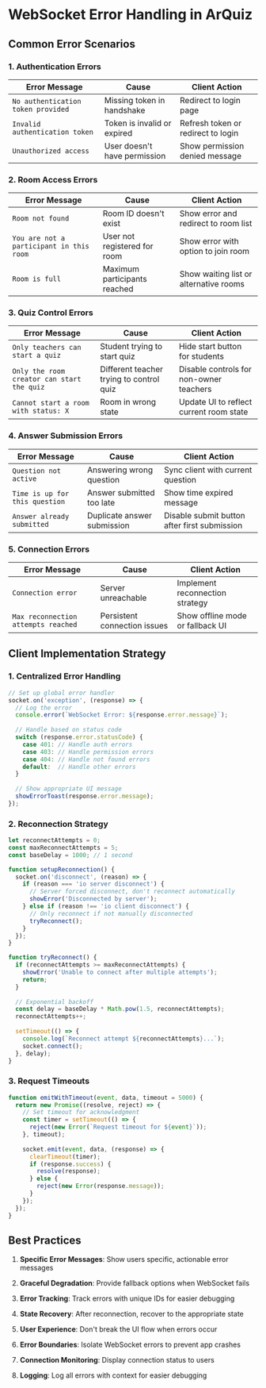 # WebSocket Error Handling in ArQuiz

## Common Error Scenarios

### 1. Authentication Errors

| Error Message | Cause | Client Action |
|--------------|-------|--------------|
| `No authentication token provided` | Missing token in handshake | Redirect to login page |
| `Invalid authentication token` | Token is invalid or expired | Refresh token or redirect to login |
| `Unauthorized access` | User doesn't have permission | Show permission denied message |

### 2. Room Access Errors

| Error Message | Cause | Client Action |
|--------------|-------|--------------|
| `Room not found` | Room ID doesn't exist | Show error and redirect to room list |
| `You are not a participant in this room` | User not registered for room | Show error with option to join room |
| `Room is full` | Maximum participants reached | Show waiting list or alternative rooms |

### 3. Quiz Control Errors

| Error Message | Cause | Client Action |
|--------------|-------|--------------|
| `Only teachers can start a quiz` | Student trying to start quiz | Hide start button for students |
| `Only the room creator can start the quiz` | Different teacher trying to control quiz | Disable controls for non-owner teachers |
| `Cannot start a room with status: X` | Room in wrong state | Update UI to reflect current room state |

### 4. Answer Submission Errors

| Error Message | Cause | Client Action |
|--------------|-------|--------------|
| `Question not active` | Answering wrong question | Sync client with current question |
| `Time is up for this question` | Answer submitted too late | Show time expired message |
| `Answer already submitted` | Duplicate answer submission | Disable submit button after first submission |

### 5. Connection Errors

| Error Message | Cause | Client Action |
|--------------|-------|--------------|
| `Connection error` | Server unreachable | Implement reconnection strategy |
| `Max reconnection attempts reached` | Persistent connection issues | Show offline mode or fallback UI |

## Client Implementation Strategy

### 1. Centralized Error Handling

```typescript
// Set up global error handler
socket.on('exception', (response) => {
  // Log the error
  console.error(`WebSocket Error: ${response.error.message}`);
  
  // Handle based on status code
  switch (response.error.statusCode) {
    case 401: // Handle auth errors
    case 403: // Handle permission errors
    case 404: // Handle not found errors
    default:  // Handle other errors
  }
  
  // Show appropriate UI message
  showErrorToast(response.error.message);
});
```

### 2. Reconnection Strategy

```typescript
let reconnectAttempts = 0;
const maxReconnectAttempts = 5;
const baseDelay = 1000; // 1 second

function setupReconnection() {
  socket.on('disconnect', (reason) => {
    if (reason === 'io server disconnect') {
      // Server forced disconnect, don't reconnect automatically
      showError('Disconnected by server');
    } else if (reason !== 'io client disconnect') {
      // Only reconnect if not manually disconnected
      tryReconnect();
    }
  });
}

function tryReconnect() {
  if (reconnectAttempts >= maxReconnectAttempts) {
    showError('Unable to connect after multiple attempts');
    return;
  }
  
  // Exponential backoff
  const delay = baseDelay * Math.pow(1.5, reconnectAttempts);
  reconnectAttempts++;
  
  setTimeout(() => {
    console.log(`Reconnect attempt ${reconnectAttempts}...`);
    socket.connect();
  }, delay);
}
```

### 3. Request Timeouts

```typescript
function emitWithTimeout(event, data, timeout = 5000) {
  return new Promise((resolve, reject) => {
    // Set timeout for acknowledgment
    const timer = setTimeout(() => {
      reject(new Error(`Request timeout for ${event}`));
    }, timeout);
    
    socket.emit(event, data, (response) => {
      clearTimeout(timer);
      if (response.success) {
        resolve(response);
      } else {
        reject(new Error(response.message));
      }
    });
  });
}
```

## Best Practices

1. **Specific Error Messages**: Show users specific, actionable error messages

2. **Graceful Degradation**: Provide fallback options when WebSocket fails

3. **Error Tracking**: Track errors with unique IDs for easier debugging

4. **State Recovery**: After reconnection, recover to the appropriate state

5. **User Experience**: Don't break the UI flow when errors occur

6. **Error Boundaries**: Isolate WebSocket errors to prevent app crashes

7. **Connection Monitoring**: Display connection status to users

8. **Logging**: Log all errors with context for easier debugging